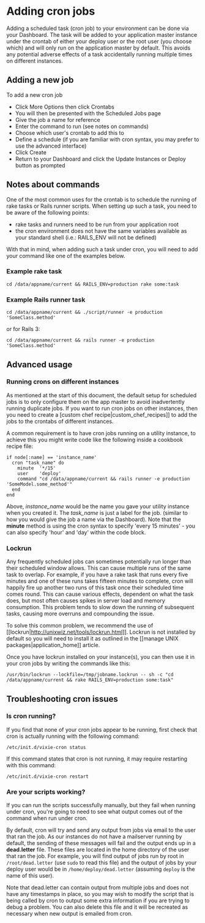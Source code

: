 # Adding cron jobs

Adding a scheduled task (cron job) to your environment can be done via your Dashboard.
The task will be added to your application master instance under the crontab of either your deploy user or the root user (you choose which) and will only run on the application master by default. This avoids any potential adverse effects of a task accidentally running multiple times on different instances.

## Adding a new job

To add a new cron job

  - Click More Options then click Crontabs 
  - You will then be presented with the Scheduled Jobs page
  - Give the job a name for reference
  - Enter the command to run (see notes on commands)
  - Choose which user's crontab to add this to
  - Define a schedule (if you are familiar with cron syntax, you may prefer to use the advanced interface)
  - Click Create
  - Return to your Dashboard and click the Update Instances or Deploy button as prompted

## Notes about commands

One of the most common uses for the crontab is to schedule the running of rake tasks or Rails runner scripts. When setting up such a task, you need to be aware of the following points:

  - rake tasks and runners need to be run from your application root
  - the cron environment does not have the same variables available as your standard shell (i.e.: RAILS_ENV will not be defined)

With that in mind, when adding such a task under cron, you will need to add your command like one of the examples below.

### Example rake task

    cd /data/appname/current && RAILS_ENV=production rake some:task

### Example Rails runner task

    cd /data/appname/current && ./script/runner -e production 'SomeClass.method'

or for Rails 3:

    cd /data/appname/current && rails runner -e production 'SomeClass.method'

## Advanced usage

### Running crons on different instances

As mentioned at the start of this document, the default setup for scheduled jobs is to only configure them on the app master to avoid inadvertently running duplicate jobs. If you want to run cron jobs on other instances, then you need to create a [custom chef recipe|custom_chef_recipes]] to add the jobs to the crontabs of different instances.

A common requirement is to have cron jobs running on a utility instance, to achieve this you might write code like the following inside a cookbook recipe file:

    if node[:name] == 'instance_name'
      cron "task_name" do
        minute  '*/15'
        user    'deploy'
        command "cd /data/appname/current && rails runner -e production 'SomeModel.some_method'"
      end
    end

Above, *instance_name* would be the name you gave your utility instance when you created it. The *task_name* is just a label for the job. (similar to how you would give the job a name via the Dashboard). Note that the **minute** method is using the cron syntax to specify 'every 15 minutes' - you can also specify 'hour' and 'day' within the code block.

### Lockrun

Any frequently scheduled jobs can sometimes potentially run longer than their scheduled window allows. This can cause multiple runs of the same task to overlap. For example, if you have a rake task that runs every five minutes and one of these runs takes fifteen minutes to complete, cron will happily fire up another two runs of this task once their scheduled time comes round. This can cause various effects, dependent on what the task does, but most often causes spikes in server load and memory consumption. This problem tends to slow down the running of subsequent tasks, causing more overruns and compounding the issue.

To solve this common problem, we recommend the use of [[lockrun|http://unixwiz.net/tools/lockrun.html]]. Lockrun is not installed by default so you will need to install it as outlined in the [[manage UNIX packages|application_home]] article.

Once you have lockrun installed on your instance(s), you can then use it in your cron jobs by writing the commands like this:

    /usr/bin/lockrun --lockfile=/tmp/jobname.lockrun -- sh -c "cd /data/appname/current && rake RAILS_ENV=production some:task"


<h2 id="trouble"> Troubleshooting cron issues</h2>

### Is cron running?

If you find that none of your cron jobs appear to be running, first check that cron is actually running with the following command:

    /etc/init.d/vixie-cron status

If this command states that cron is not running, it may require restarting with this command:

    /etc/init.d/vixie-cron restart

### Are your scripts working?

If you can run the scripts successfully manually, but they fail when running under cron, you're going to need to see what output comes out of the command when run under cron.

By default, cron will try and send any output from jobs via email to the user that ran the job. As our instances do not have a mailserver running by default, the sending of these messages will fail and the output ends up in a **dead.letter** file. These files are located in the home directory of the user that ran the job. For example, you will find output of jobs run by root in `/root/dead.letter` (use `sudo` to read this file) and the output of jobs by your deploy user would be in `/home/deploy/dead.letter` (assuming `deploy` is the name of this user).

Note that dead.letter can contain output from multiple jobs and does not have any timestamps in place, so you may wish to modify the script that is being called by cron to output some extra information if you are trying to debug a problem. You can also delete this file and it will be recreated as necessary when new output is emailed from cron.
